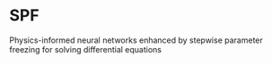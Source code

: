 # SPF
Physics-informed neural networks enhanced by stepwise parameter freezing for solving differential equations
